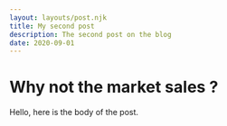 ```yaml
---
layout: layouts/post.njk
title: My second post
description: The second post on the blog
date: 2020-09-01
---
```


# Why not the market sales ?
Hello, here is the body of the post.

